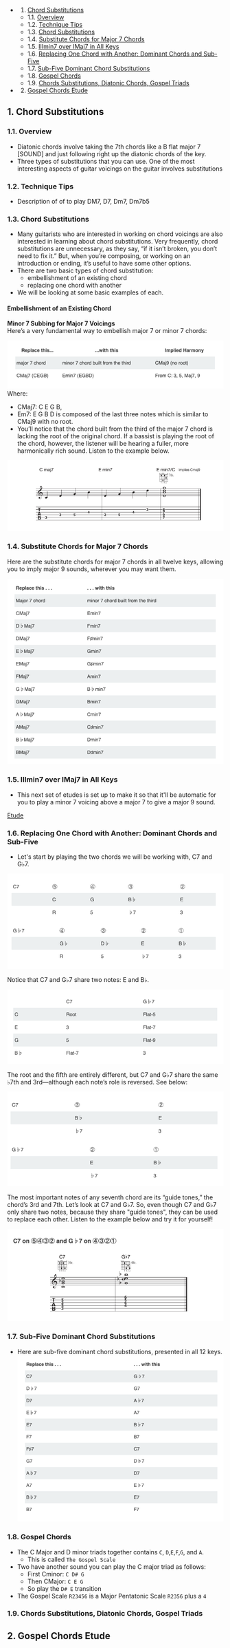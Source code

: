 <!-- vscode-markdown-toc -->
* 1. [Chord Substitutions](#ChordSubstitutions)
	* 1.1. [Overview](#Overview)
	* 1.2. [Technique Tips](#TechniqueTips)
	* 1.3. [Chord Substitutions](#ChordSubstitutions-1)
	* 1.4. [Substitute Chords for Major 7 Chords](#SubstituteChordsforMajor7Chords)
	* 1.5. [IIImin7 over IMaj7 in All Keys](#IIImin7overIMaj7inAllKeys)
	* 1.6. [Replacing One Chord with Another: Dominant Chords and Sub-Five](#ReplacingOneChordwithAnother:DominantChordsandSub-Five)
	* 1.7. [Sub-Five Dominant Chord Substitutions](#Sub-FiveDominantChordSubstitutions)
	* 1.8. [Gospel Chords](#GospelChords)
	* 1.9. [Chords Substitutions, Diatonic Chords, Gospel Triads](#ChordsSubstitutionsDiatonicChordsGospelTriads)
* 2. [Gospel Chords Etude](#GospelChordsEtude)

<!-- vscode-markdown-toc-config
	numbering=true
	autoSave=true
	/vscode-markdown-toc-config -->
<!-- /vscode-markdown-toc -->

##  1. <a name='ChordSubstitutions'></a>Chord Substitutions 

###  1.1. <a name='Overview'></a>Overview
- Diatonic chords involve taking the 7th chords like a B flat major 7 [SOUND] and just following right up the diatonic chords of the key. 
- Three types of substitutions that you can use. One of the most interesting aspects of guitar voicings on the guitar involves substitutions

###  1.2. <a name='TechniqueTips'></a>Technique Tips
- Description of of to play DM7, D7, Dm7, Dm7b5

###  1.3. <a name='ChordSubstitutions-1'></a>Chord Substitutions
- Many guitarists who are interested in working on chord voicings are also interested in learning about chord substitutions. Very frequently, chord substitutions are unnecessary, as they say, “if it isn’t broken, you don’t need to fix it.” But, when you’re composing, or working on an introduction or ending, it’s useful to have some other options.
- There are two basic types of chord substitution:
    - embellishment of an existing chord
  - replacing one chord with another
- We will be looking at some basic examples of each.

#### Embellishment of an Existing Chord
**Minor 7 Subbing for Major 7 Voicings**  
Here’s a very fundamental way to embellish major 7 or minor 7 chords:

![](/Music/HowToPlayGuitarSpec/03-GuitarChordVoicings/uploads/W4/001.png)
Where:
- CMaj7: C E G B, 
- Em7: E G B D is composed of the last three notes which is similar to CMaj9 with no root.
- You’ll notice that the chord built from the third of the major 7 chord is lacking the root of the original chord. If a bassist is playing the root of the chord, however, the listener will be hearing a fuller, more harmonically rich sound. Listen to the example below.
 
![](/Music/HowToPlayGuitarSpec/03-GuitarChordVoicings/uploads/W4/002.png)

###  1.4. <a name='SubstituteChordsforMajor7Chords'></a>Substitute Chords for Major 7 Chords
Here are the substitute chords for major 7 chords in all twelve keys, allowing you to imply major 9 sounds, wherever you may want them.

![](/Music/HowToPlayGuitarSpec/03-GuitarChordVoicings/uploads/W4/003.png)

###  1.5. <a name='IIImin7overIMaj7inAllKeys'></a>IIImin7 over IMaj7 in All Keys
- This next set of etudes is set up to make it so that it'll be automatic for you to play a minor 7 voicing above a major 7 to give a major 9 sound.
  
[Etude](/Music/HowToPlayGuitarSpec/03-GuitarChordVoicings/uploads/W4/L04_IIImin7-over-Imaj7-Etude.pdf)

###  1.6. <a name='ReplacingOneChordwithAnother:DominantChordsandSub-Five'></a>Replacing One Chord with Another: Dominant Chords and Sub-Five
- Let's start by playing the two chords we will be working with, C7 and G♭7.

![](/Music/HowToPlayGuitarSpec/03-GuitarChordVoicings/uploads/W4/004.png)

Notice that C7 and G♭7 share two notes: E and B♭. 

![](/Music/HowToPlayGuitarSpec/03-GuitarChordVoicings/uploads/W4/005.png)

The root and the fifth are entirely different, but C7 and G♭7 share the same ♭7th and 3rd—although each note’s role is reversed. See below:

![](/Music/HowToPlayGuitarSpec/03-GuitarChordVoicings/uploads/W4/006.png)

The most important notes of any seventh chord are its “guide tones,” the chord’s 3rd and 7th. Let’s look at C7 and G♭7. So, even though C7 and G♭7 only share two notes, because they share "guide tones", they can be used to replace each other. Listen to the example below and try it for yourself!

![](/Music/HowToPlayGuitarSpec/03-GuitarChordVoicings/uploads/W4/007.png)

###  1.7. <a name='Sub-FiveDominantChordSubstitutions'></a>Sub-Five Dominant Chord Substitutions
- Here are sub-five dominant chord substitutions, presented in all 12 keys.
![](/Music/HowToPlayGuitarSpec/03-GuitarChordVoicings/uploads/W4/008.png)
###  1.8. <a name='GospelChords'></a>Gospel Chords
- The C Major and D minor triads together contains `C`, `D`,`E`,`F`,`G`, and `A`. 
  - This is called `The Gospel Scale`
- Two have another sound you can play the C major triad as follows:
  - First Cminor: `C D# G`
  - Then CMajor: `C E G`	
  - So play the `D# E` transition
- The Gospel Scale `R23456` is a Major Pentatonic Scale `R2356` plus a `4`
###  1.9. <a name='ChordsSubstitutionsDiatonicChordsGospelTriads'></a>Chords Substitutions, Diatonic Chords, Gospel Triads

##  2. <a name='GospelChordsEtude'></a>Gospel Chords Etude